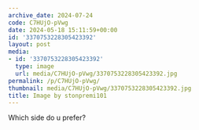```yaml
---
archive_date: 2024-07-24
code: C7HUjO-pVwg
date: 2024-05-18 15:11:59+00:00
id: '3370753228305423392'
layout: post
media:
- id: '3370753228305423392'
  type: image
  url: media/C7HUjO-pVwg/3370753228305423392.jpg
permalink: /p/C7HUjO-pVwg/
thumbnail: media/C7HUjO-pVwg/3370753228305423392.jpg
title: Image by stonpremi101
---
```


Which side do u prefer?